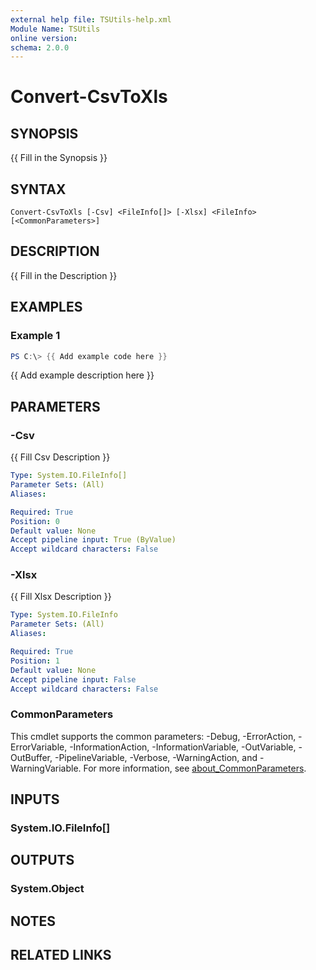 ```yaml
---
external help file: TSUtils-help.xml
Module Name: TSUtils
online version:
schema: 2.0.0
---
```


# Convert-CsvToXls

## SYNOPSIS
{{ Fill in the Synopsis }}

## SYNTAX

```
Convert-CsvToXls [-Csv] <FileInfo[]> [-Xlsx] <FileInfo> [<CommonParameters>]
```

## DESCRIPTION
{{ Fill in the Description }}

## EXAMPLES

### Example 1
```powershell
PS C:\> {{ Add example code here }}
```

{{ Add example description here }}

## PARAMETERS

### -Csv
{{ Fill Csv Description }}

```yaml
Type: System.IO.FileInfo[]
Parameter Sets: (All)
Aliases:

Required: True
Position: 0
Default value: None
Accept pipeline input: True (ByValue)
Accept wildcard characters: False
```

### -Xlsx
{{ Fill Xlsx Description }}

```yaml
Type: System.IO.FileInfo
Parameter Sets: (All)
Aliases:

Required: True
Position: 1
Default value: None
Accept pipeline input: False
Accept wildcard characters: False
```

### CommonParameters
This cmdlet supports the common parameters: -Debug, -ErrorAction, -ErrorVariable, -InformationAction, -InformationVariable, -OutVariable, -OutBuffer, -PipelineVariable, -Verbose, -WarningAction, and -WarningVariable. For more information, see [about_CommonParameters](http://go.microsoft.com/fwlink/?LinkID=113216).

## INPUTS

### System.IO.FileInfo[]

## OUTPUTS

### System.Object
## NOTES

## RELATED LINKS
